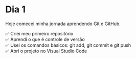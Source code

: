 # Dia 1

Hoje comecei minha jornada aprendendo Git e GitHub.

✅ Criei meu primeiro repositório  
✅ Aprendi o que é controle de versão  
✅ Usei os comandos básicos: git add, git commit e git push  
✅ Abri o projeto no Visual Studio Code
